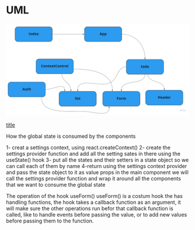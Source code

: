  # UML
![alt text](./assets/uml.jpg)





[title](https://628c8992f78db14e36acbf83--superb-stardust-69a7e9.netlify.app/)





How the global state is consumed by the components

1-  creat a settings context, using react.createContext()
2- create the settings provider function and add all the setting sates in there using the useState() hook
3- put all the states and their setters in a state object so we can call each of them by name
4-return using the settings context provider and pass the state object to it as value props 
in the main component we will call the settings provider function and wrap it around all the components that we want to consume the global state


The operation of the hook useForm()
useForm() is a costum hook the has handling functions, the hook takes a callback function as an argument, it will make sure the other operations run befor that callback function is called, like to handle events before passing the value, or to add new values before passing them to the function.